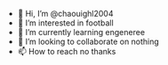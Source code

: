 - 👋 Hi, I’m @chaouighl2004
- 👀 I’m interested in football
- 🌱 I’m currently learning engeneree
- 💞️ I’m looking to collaborate on nothing
- 📫 How to reach no thanks

<!---
chaouighl2004/chaouighl2004 is a ✨ special ✨ repository because its `README.md` (this file) appears on your GitHub profile.
You can click the Preview link to take a look at your changes.
--->
